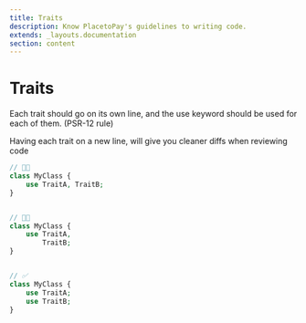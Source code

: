 ```yaml
---
title: Traits
description: Know PlacetoPay's guidelines to writing code.
extends: _layouts.documentation
section: content
---
```


# Traits

Each trait should go on its own line, and the use keyword should be used for each of them.  (PSR-12 rule)

Having each trait on a new line, will give you cleaner diffs when reviewing code

```php
// 👎🏻
class MyClass {
    use TraitA, TraitB;
}


// 👎🏻
class MyClass {
    use TraitA, 
        TraitB;
}


// ✅
class MyClass {
    use TraitA;
    use TraitB;
}
```
